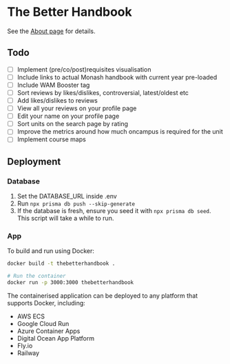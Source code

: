 # The Better Handbook

See the [About page](https://thebetterhandbook.fly.dev/about) for details.

## Todo

- [ ] Implement (pre/co/post)requisites visualisation
- [ ] Include links to actual Monash handbook with current year pre-loaded
- [ ] Include WAM Booster tag
- [ ] Sort reviews by likes/dislikes, controversial, latest/oldest etc
- [ ] Add likes/dislikes to reviews
- [ ] View all your reviews on your profile page
- [ ] Edit your name on your profile page
- [ ] Sort units on the search page by rating
- [ ] Improve the metrics around how much oncampus is required for the unit
- [ ] Implement course maps

## Deployment

### Database

1. Set the DATABASE_URL inside .env
2. Run `npx prisma db push --skip-generate`
3. If the database is fresh, ensure you seed it with `npx prisma db seed`. This script will take a while to run.

### App

To build and run using Docker:

```bash
docker build -t thebetterhandbook .

# Run the container
docker run -p 3000:3000 thebetterhandbook
```

The containerised application can be deployed to any platform that supports Docker, including:

- AWS ECS
- Google Cloud Run
- Azure Container Apps
- Digital Ocean App Platform
- Fly.io
- Railway
